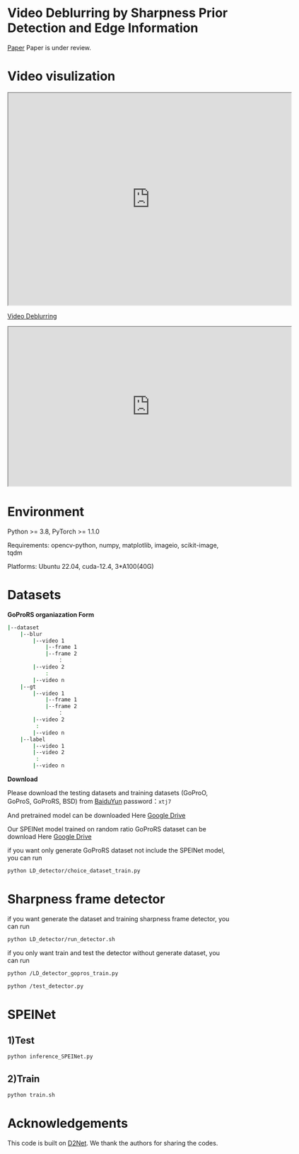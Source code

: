 # Video Deblurring by Sharpness Prior Detection and Edge Information
[Paper](https://arxiv.org/abs/2501.12246)    Paper is under review.
# Video visulization
<iframe src="https://drive.google.com/file/d/1d7F9RDtkRZ0NQ701mw-izlyxvNz1UZnc/preview" width="640" height="480"></iframe>

[Video Deblurring](https://drive.google.com/file/d/1d7F9RDtkRZ0NQ701mw-izlyxvNz1UZnc/view?usp=drive_link)

<html>
<body>
    <iframe src="https://drive.google.com/file/d/1d7F9RDtkRZ0NQ701mw-izlyxvNz1UZnc/preview" width="640" height="360" allow="autoplay"></iframe>
</body>
</html>




# Environment
Python >= 3.8, PyTorch >= 1.1.0

Requirements: opencv-python, numpy, matplotlib, imageio, scikit-image, tqdm

Platforms: Ubuntu 22.04, cuda-12.4, 3*A100(40G)

# Datasets
**GoProRS organiazation Form**
```bash
|--dataset
    |--blur  
        |--video 1
            |--frame 1
            |--frame 2
                ：  
        |--video 2
            :
        |--video n
    |--gt
        |--video 1
            |--frame 1
            |--frame 2
                ：  
        |--video 2
         :
        |--video n
    |--label
        |--video 1
        |--video 2
         :
        |--video n
```
**Download**

Please download the testing datasets and training datasets (GoProO, GoProS, GoProRS, BSD) from [BaiduYun](https://pan.baidu.com/s/1HCtfDtz35fl-ihlvhRFugQ?pwd=xtj7) password：`xtj7`

And pretrained model can be downloaded Here [Google Drive](https://drive.google.com/drive/folders/17gJkfAGVcBiLU50wBfueLrQHMj9J2Fev?dmr=1&ec=wgc-drive-globalnav-goto)

Our SPEINet model trained on random ratio GoProRS dataset can be download Here [Google Drive](https://drive.google.com/drive/folders/1AfAH4Fmj1DE0tcxOCMssCqCWuIcptkBI?dmr=1&ec=wgc-drive-globalnav-goto)

if you want only generate GoProRS dataset not include the SPEINet model, you can run
```bash
python LD_detector/choice_dataset_train.py
```
# Sharpness frame detector 
if you want generate the dataset and training sharpness frame detector, you can run 

```bash
python LD_detector/run_detector.sh
```
if you only want train and test the detector without generate dataset, you can run

```bash
python /LD_detector_gopros_train.py
```
```bash
python /test_detector.py
```
# SPEINet
## 1)Test
```bash
python inference_SPEINet.py
```
## 2)Train
```bash
python train.sh
```
# Acknowledgements
This code is built on [D2Net](https://github.com/shangwei5/D2Net?tab=readme-ov-file#prerequisites). We thank the authors for sharing the codes.
